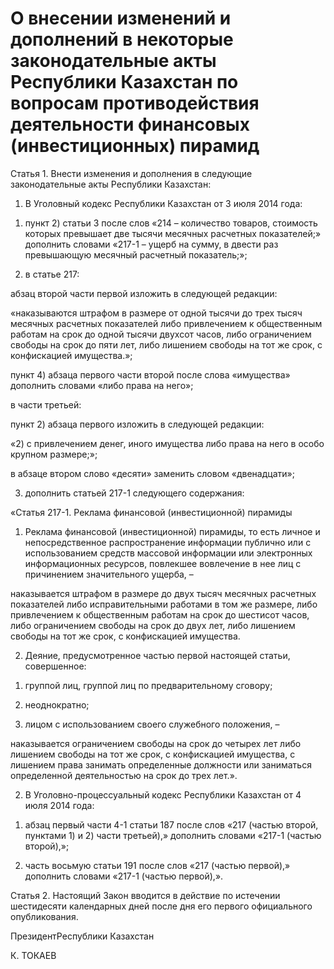 # О внесении изменений и дополнений в некоторые законодательные акты Республики Казахстан по вопросам противодействия деятельности финансовых (инвестиционных) пирамид

Статья 1. Внести изменения и дополнения в следующие законодательные акты Республики Казахстан:

1. В Уголовный кодекс Республики Казахстан от 3 июля  2014 года:

1) пункт 2) статьи 3 после слов «214 – количество товаров,  стоимость которых превышает две тысячи месячных расчетных показателей;» дополнить словами «217-1 – ущерб на сумму, в двести раз превышающую месячный расчетный показатель;»;

2) в статье 217:

абзац второй части первой изложить в следующей редакции:

«наказываются штрафом в размере от одной тысячи до трех тысяч месячных расчетных показателей либо привлечением к общественным работам на срок до одной тысячи двухсот часов, либо ограничением  свободы на срок до пяти лет, либо лишением свободы на тот же срок,  с конфискацией имущества.»;

пункт 4) абзаца первого части второй после слова «имущества» дополнить словами «либо права на него»;

в части третьей:

пункт 2) абзаца первого изложить в следующей редакции:

«2) с привлечением денег, иного имущества либо права на него  в особо крупном размере;»;

в абзаце втором слово «десяти» заменить словом «двенадцати»;

3) дополнить статьей 217-1 следующего содержания:

«Статья 217-1. Реклама финансовой                                        (инвестиционной) пирамиды

1. Реклама финансовой (инвестиционной) пирамиды, то есть  личное и непосредственное распространение информации публично или  с использованием средств массовой информации или электронных информационных ресурсов, повлекшее вовлечение в нее лиц с причинением значительного ущерба, –

наказывается штрафом в размере до двух тысяч месячных  расчетных показателей либо исправительными работами в том же  размере, либо привлечением к общественным работам на срок  до шестисот часов, либо ограничением свободы на срок до двух  лет, либо лишением свободы на тот же срок, с конфискацией  имущества.   

2. Деяние, предусмотренное частью первой настоящей статьи, совершенное:

1) группой лиц, группой лиц по предварительному сговору; 

2) неоднократно;

3) лицом с использованием своего служебного положения, – 

наказывается ограничением свободы на срок до четырех лет либо лишением свободы на тот же срок, с конфискацией имущества, с лишением права занимать определенные должности или заниматься определенной деятельностью на срок до трех лет.».

2. В Уголовно-процессуальный кодекс Республики Казахстан  от 4 июля 2014 года:

1) абзац первый части 4-1 статьи 187 после слов «217  (частью второй, пунктами 1) и 2) части третьей),» дополнить словами  «217-1 (частью второй),»;

2) часть восьмую статьи 191 после слов «217 (частью первой),» дополнить словами «217-1 (частью первой),».

Статья 2. Настоящий Закон вводится в действие по истечении шестидесяти календарных дней после дня его первого официального опубликования.

ПрезидентРеспублики Казахстан

К. ТОКАЕВ

